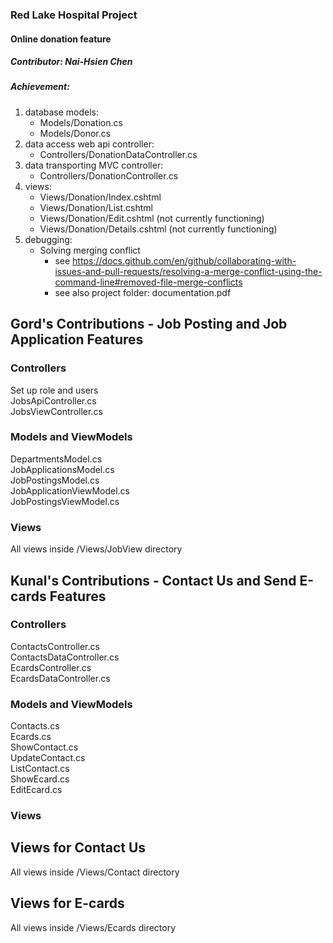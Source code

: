 ### Red Lake Hospital Project
#### Online donation feature
##### Contributor: Nai-Hsien Chen
##### Achievement:
1. database models: 
    - Models/Donation.cs
    - Models/Donor.cs
2. data access web api controller:
    - Controllers/DonationDataController.cs
3. data transporting MVC controller:
    - Controllers/DonationController.cs
4. views:
   - Views/Donation/Index.cshtml
   - Views/Donation/List.cshtml
   - Views/Donation/Edit.cshtml (not currently functioning)
   - Views/Donation/Details.cshtml (not currently functioning)
5. debugging:
    - Solving merging conflict
      - see https://docs.github.com/en/github/collaborating-with-issues-and-pull-requests/resolving-a-merge-conflict-using-the-command-line#removed-file-merge-conflicts
      - see also project folder: documentation.pdf


## Gord's Contributions - Job Posting and Job Application Features

### Controllers
Set up role and users <br />
JobsApiController.cs <br />
JobsViewController.cs <br />

### Models and ViewModels
DepartmentsModel.cs <br />
JobApplicationsModel.cs <br />
JobPostingsModel.cs <br />
JobApplicationViewModel.cs <br />
JobPostingsViewModel.cs <br />

### Views
All views inside /Views/JobView directory


## Kunal's Contributions - Contact Us and Send E-cards Features

### Controllers
ContactsController.cs <br />
ContactsDataController.cs <br />
EcardsController.cs <br />
EcardsDataController.cs <br />

### Models and ViewModels
Contacts.cs <br />
Ecards.cs <br />
ShowContact.cs <br />
UpdateContact.cs <br />
ListContact.cs <br />
ShowEcard.cs <br />
EditEcard.cs <br />

### Views
## Views for Contact Us
All views inside /Views/Contact directory
## Views for E-cards
All views inside /Views/Ecards directory
